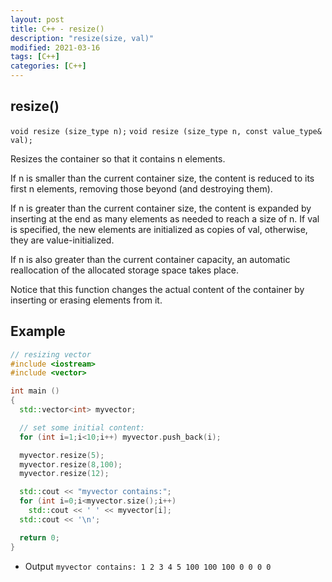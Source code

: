 ```yaml
---
layout: post
title: C++ - resize()
description: "resize(size, val)"
modified: 2021-03-16
tags: [C++]
categories: [C++]
---
```


## resize()
`void resize (size_type n);`
`void resize (size_type n, const value_type& val);`

Resizes the container so that it contains n elements.  

If n is smaller than the current container size, the content is reduced to its first n elements, removing those beyond (and destroying them).  

If n is greater than the current container size, the content is expanded by inserting at the end as many elements as needed to reach a size of n. If val is specified, the new elements are initialized as copies of val, otherwise, they are value-initialized.  

If n is also greater than the current container capacity, an automatic reallocation of the allocated storage space takes place.  

Notice that this function changes the actual content of the container by inserting or erasing elements from it.  

## Example

```c++
// resizing vector
#include <iostream>
#include <vector>

int main ()
{
  std::vector<int> myvector;

  // set some initial content:
  for (int i=1;i<10;i++) myvector.push_back(i);

  myvector.resize(5);
  myvector.resize(8,100);
  myvector.resize(12);

  std::cout << "myvector contains:";
  for (int i=0;i<myvector.size();i++)
    std::cout << ' ' << myvector[i];
  std::cout << '\n';

  return 0;
}
```
- Output
`myvector contains: 1 2 3 4 5 100 100 100 0 0 0 0`